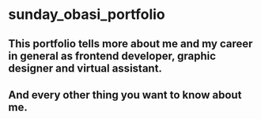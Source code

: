 # sunday_obasi_portfolio
## This portfolio tells more about me and my career in general as frontend developer, graphic designer and virtual assistant.
## And every other thing you want to know about me.
